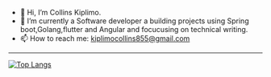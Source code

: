 - 👋 Hi, I’m Collins Kiplimo.
- 🔭 I’m currently a Software developer a building projects using Spring boot,Golang,flutter and Angular and focucusing on   technical writing.
- 📫 How to reach me: kiplimocollins855@gmail.com 

 
 ---

[![Top Langs](https://github-readme-stats.vercel.app/api/top-langs/?username=c-kiplimo&layout=compact&theme=vision-friendly-dark)](https://github.com/anuraghazra/github-readme-stats)
